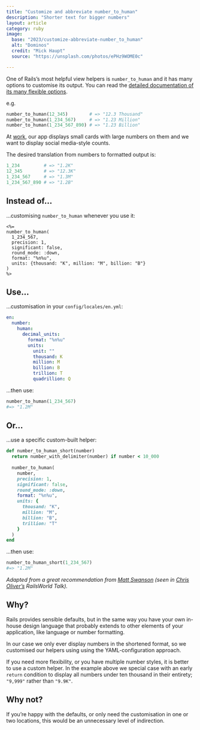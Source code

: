 ```yaml
---
title: "Customize and abbreviate number_to_human"
description: "Shorter text for bigger numbers"
layout: article
category: ruby
image:
  base: "2023/customize-abbreviate-number_to_human"
  alt: "Dominos"
  credit: "Mick Haupt"
  source: "https://unsplash.com/photos/ePHz9WOME0c"

---
```


One of Rails’s most helpful view helpers is `number_to_human` and it has many options to customise its output. You can read the [detailed documentation of its many flexible options](https://api.rubyonrails.org/classes/ActiveSupport/NumberHelper.html#method-i-number_to_human).

e.g.

```ruby
number_to_human(12_345)        # => "12.3 Thousand"
number_to_human(1_234_567)     # => "1.23 Million"
number_to_human(1_234_567_890) # => "1.23 Billion"
```

At [work](https://coveragebook.com), our app displays small cards with large numbers on them and we want to display social media-style counts.

The desired translation from numbers to formatted output is:

```ruby
1_234         # => "1.2K"
12_345        # => "12.3K"
1_234_567     # => "1.3M"
1_234_567_890 # => "1.2B"
```

## Instead of…

…customising `number_to_human` whenever you use it:

```erb
<%=
number_to_human(
  1_234_567,
  precision: 1,
  significant: false,
  round_mode: :down,
  format: "%n%u",
  units: {thousand: "K", million: "M", billion: "B"}
)
%>
```

## Use…

…customisation in your `config/locales/en.yml`:

```yml
en:
  number:
    human:
      decimal_units:
        format: "%n%u"
        units:
          unit: ""
          thousand: K
          million: M
          billion: B
          trillion: T
          quadrillion: Q
```

...then use:

```ruby
number_to_human(1_234_567)
#=> "1.2M"
```

## Or…

…use a specific custom-built helper:

```ruby
def number_to_human_short(number)
  return number_with_delimiter(number) if number < 10_000
  
  number_to_human(
    number,
    precision: 1,
    significant: false,
    round_mode: :down,
    format: "%n%u",
    units: {
      thousand: "K",
      million: "M",
      billion: "B",
      trillion: "T"
    }
  )
end
```

...then use:

```ruby
number_to_human_short(1_234_567)
#=> "1.2M"
```

_Adapted from a great recommendation from [Matt Swanson](https://twitter.com/_swanson/status/1694357502043869565) (seen in [Chris Oliver’s](https://twitter.com/excid3) RailsWorld Talk)._


## Why?

Rails provides sensible defaults, but in the same way you have your own in-house design language that probably extends to other elements of your application, like language or number formatting.

In our case we only ever display numbers in the shortened format, so we customised our helpers using using the YAML-configuration approach.

If you need more flexibility, or you have multiple number styles, it is better to use a custom helper. In the example above we special case with an early `return` condition to display all numbers under ten thousand in their entirety; `"9,999"` rather than `"9.9K"`.


## Why not?

If you’re happy with the defaults, or only need the customisation in one or two locations, this would be an unnecessary level of indirection.